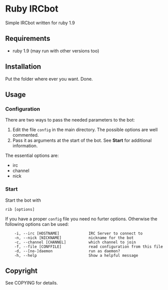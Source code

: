 Ruby IRCbot
===========

Simple IRCbot written for ruby 1.9


## Requirements

* ruby 1.9 (may run with other versions too)


## Installation

Put the folder where ever you want.
Done.


## Usage

### Configuration

There are two ways to pass the needed parameters to the bot:

1. Edit the file `config` in the main directory. The possible options are well commented.
1. Pass it as arguments at the start of the bot. See **Start** for additional information.

The essential options are:

* irc
* channel
* nick


### Start

Start the bot with

    rib [options]

If you have a proper `config` file you need no furter options. Otherwise the following options can be used:

        -i, --irc [HOSTNAME]             IRC Server to connect to
        -n, --nick [NICKNAME]            nickname for the bot
        -c, --channel [CHANNEL]          which channel to join
        -f, --file [CONFFILE]            read configuration from this file
        -d, --[no-]daemon                run as daemon?
        -h, --help                       Show a helpful message


Copyright
---------

See COPYING for details.
